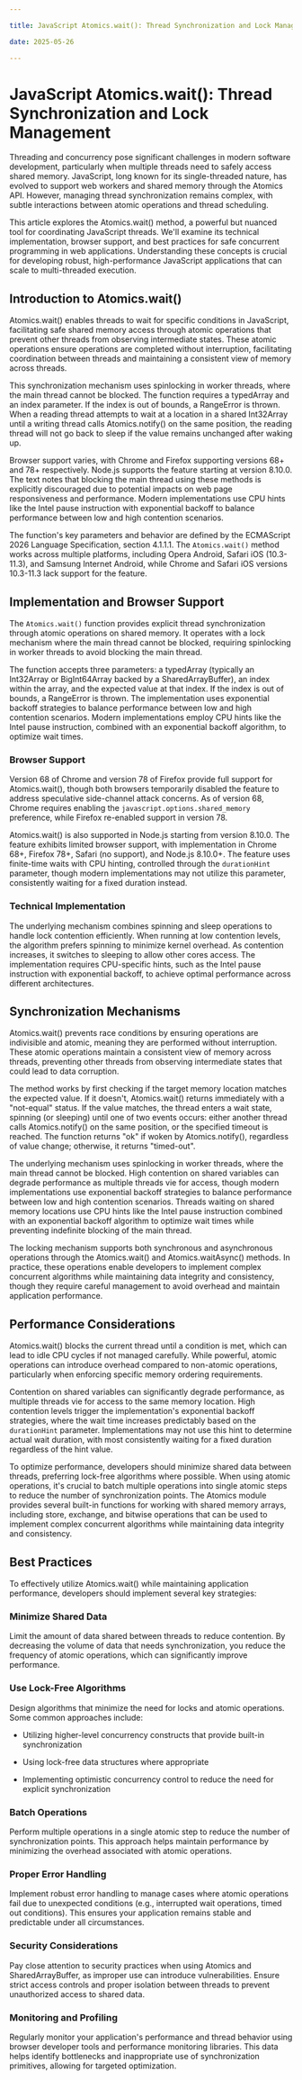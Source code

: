 ```yaml
---

title: JavaScript Atomics.wait(): Thread Synchronization and Lock Management

date: 2025-05-26

---
```



# JavaScript Atomics.wait(): Thread Synchronization and Lock Management

Threading and concurrency pose significant challenges in modern software development, particularly when multiple threads need to safely access shared memory. JavaScript, long known for its single-threaded nature, has evolved to support web workers and shared memory through the Atomics API. However, managing thread synchronization remains complex, with subtle interactions between atomic operations and thread scheduling.

This article explores the Atomics.wait() method, a powerful but nuanced tool for coordinating JavaScript threads. We'll examine its technical implementation, browser support, and best practices for safe concurrent programming in web applications. Understanding these concepts is crucial for developing robust, high-performance JavaScript applications that can scale to multi-threaded execution.


## Introduction to Atomics.wait()

Atomics.wait() enables threads to wait for specific conditions in JavaScript, facilitating safe shared memory access through atomic operations that prevent other threads from observing intermediate states. These atomic operations ensure operations are completed without interruption, facilitating coordination between threads and maintaining a consistent view of memory across threads.

This synchronization mechanism uses spinlocking in worker threads, where the main thread cannot be blocked. The function requires a typedArray and an index parameter. If the index is out of bounds, a RangeError is thrown. When a reading thread attempts to wait at a location in a shared Int32Array until a writing thread calls Atomics.notify() on the same position, the reading thread will not go back to sleep if the value remains unchanged after waking up.

Browser support varies, with Chrome and Firefox supporting versions 68+ and 78+ respectively. Node.js supports the feature starting at version 8.10.0. The text notes that blocking the main thread using these methods is explicitly discouraged due to potential impacts on web page responsiveness and performance. Modern implementations use CPU hints like the Intel pause instruction with exponential backoff to balance performance between low and high contention scenarios.

The function's key parameters and behavior are defined by the ECMAScript 2026 Language Specification, section 4.1.1.1. The `Atomics.wait()` method works across multiple platforms, including Opera Android, Safari iOS (10.3-11.3), and Samsung Internet Android, while Chrome and Safari iOS versions 10.3-11.3 lack support for the feature.


## Implementation and Browser Support

The `Atomics.wait()` function provides explicit thread synchronization through atomic operations on shared memory. It operates with a lock mechanism where the main thread cannot be blocked, requiring spinlocking in worker threads to avoid blocking the main thread.

The function accepts three parameters: a typedArray (typically an Int32Array or BigInt64Array backed by a SharedArrayBuffer), an index within the array, and the expected value at that index. If the index is out of bounds, a RangeError is thrown. The implementation uses exponential backoff strategies to balance performance between low and high contention scenarios. Modern implementations employ CPU hints like the Intel pause instruction, combined with an exponential backoff algorithm, to optimize wait times.


### Browser Support

Version 68 of Chrome and version 78 of Firefox provide full support for Atomics.wait(), though both browsers temporarily disabled the feature to address speculative side-channel attack concerns. As of version 68, Chrome requires enabling the `javascript.options.shared_memory` preference, while Firefox re-enabled support in version 78.

Atomics.wait() is also supported in Node.js starting from version 8.10.0. The feature exhibits limited browser support, with implementation in Chrome 68+, Firefox 78+, Safari (no support), and Node.js 8.10.0+. The feature uses finite-time waits with CPU hinting, controlled through the `durationHint` parameter, though modern implementations may not utilize this parameter, consistently waiting for a fixed duration instead.


### Technical Implementation

The underlying mechanism combines spinning and sleep operations to handle lock contention efficiently. When running at low contention levels, the algorithm prefers spinning to minimize kernel overhead. As contention increases, it switches to sleeping to allow other cores access. The implementation requires CPU-specific hints, such as the Intel pause instruction with exponential backoff, to achieve optimal performance across different architectures.


## Synchronization Mechanisms

Atomics.wait() prevents race conditions by ensuring operations are indivisible and atomic, meaning they are performed without interruption. These atomic operations maintain a consistent view of memory across threads, preventing other threads from observing intermediate states that could lead to data corruption.

The method works by first checking if the target memory location matches the expected value. If it doesn't, Atomics.wait() returns immediately with a "not-equal" status. If the value matches, the thread enters a wait state, spinning (or sleeping) until one of two events occurs: either another thread calls Atomics.notify() on the same position, or the specified timeout is reached. The function returns "ok" if woken by Atomics.notify(), regardless of value change; otherwise, it returns "timed-out".

The underlying mechanism uses spinlocking in worker threads, where the main thread cannot be blocked. High contention on shared variables can degrade performance as multiple threads vie for access, though modern implementations use exponential backoff strategies to balance performance between low and high contention scenarios. Threads waiting on shared memory locations use CPU hints like the Intel pause instruction combined with an exponential backoff algorithm to optimize wait times while preventing indefinite blocking of the main thread.

The locking mechanism supports both synchronous and asynchronous operations through the Atomics.wait() and Atomics.waitAsync() methods. In practice, these operations enable developers to implement complex concurrent algorithms while maintaining data integrity and consistency, though they require careful management to avoid overhead and maintain application performance.


## Performance Considerations

Atomics.wait() blocks the current thread until a condition is met, which can lead to idle CPU cycles if not managed carefully. While powerful, atomic operations can introduce overhead compared to non-atomic operations, particularly when enforcing specific memory ordering requirements.

Contention on shared variables can significantly degrade performance, as multiple threads vie for access to the same memory location. High contention levels trigger the implementation's exponential backoff strategies, where the wait time increases predictably based on the `durationHint` parameter. Implementations may not use this hint to determine actual wait duration, with most consistently waiting for a fixed duration regardless of the hint value.

To optimize performance, developers should minimize shared data between threads, preferring lock-free algorithms where possible. When using atomic operations, it's crucial to batch multiple operations into single atomic steps to reduce the number of synchronization points. The Atomics module provides several built-in functions for working with shared memory arrays, including store, exchange, and bitwise operations that can be used to implement complex concurrent algorithms while maintaining data integrity and consistency.


## Best Practices

To effectively utilize Atomics.wait() while maintaining application performance, developers should implement several key strategies:


### Minimize Shared Data

Limit the amount of data shared between threads to reduce contention. By decreasing the volume of data that needs synchronization, you reduce the frequency of atomic operations, which can significantly improve performance.


### Use Lock-Free Algorithms

Design algorithms that minimize the need for locks and atomic operations. Some common approaches include:

- Utilizing higher-level concurrency constructs that provide built-in synchronization

- Using lock-free data structures where appropriate

- Implementing optimistic concurrency control to reduce the need for explicit synchronization


### Batch Operations

Perform multiple operations in a single atomic step to reduce the number of synchronization points. This approach helps maintain performance by minimizing the overhead associated with atomic operations.


### Proper Error Handling

Implement robust error handling to manage cases where atomic operations fail due to unexpected conditions (e.g., interrupted wait operations, timed out conditions). This ensures your application remains stable and predictable under all circumstances.


### Security Considerations

Pay close attention to security practices when using Atomics and SharedArrayBuffer, as improper use can introduce vulnerabilities. Ensure strict access controls and proper isolation between threads to prevent unauthorized access to shared data.


### Monitoring and Profiling

Regularly monitor your application's performance and thread behavior using browser developer tools and performance monitoring libraries. This data helps identify bottlenecks and inappropriate use of synchronization primitives, allowing for targeted optimization.


